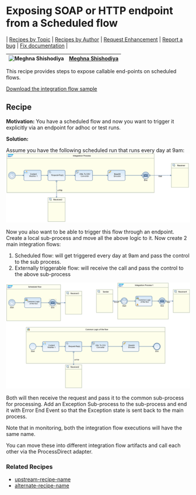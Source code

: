 # Exposing SOAP or HTTP endpoint from a Scheduled flow

\| [Recipes by Topic](../../readme.md ) \| [Recipes by Author](../../author.md ) \| [Request Enhancement](https://github.com/SAP-samples/cloud-integration-flow/issues/new?assignees=&labels=Recipe%20Fix,enhancement&template=recipe-request.md&title=Improve%20Exposing-SOAP-or-HTTP-endpoint-from-a-Scheduled-flow ) \| [Report a bug](https://github.com/SAP-samples/cloud-integration-flow/issues/new?assignees=&labels=Recipe%20Fix,bug&template=bug_report.md&title=Issue%20with%20Exposing-SOAP-or-HTTP-endpoint-from-a-Scheduled-flow ) \| [Fix documentation](https://github.com/SAP-samples/cloud-integration-flow/issues/new?assignees=&labels=Recipe%20Fix,documentation&template=bug_report.md&title=Docu%20fix%20Exposing-SOAP-or-HTTP-endpoint-from-a-Scheduled-flow ) \|

![Meghna Shishodiya](https://github.com/author-profile.png?size=50 ) | [Meghna Shishodiya](https://github.com/author-profile ) |
----|----|

This recipe provides steps to expose callable end-points on scheduled flows.

[Download the integration flow sample](Adding_an_endpoint_to_a_scheduled_flow.zip)

## Recipe

**Motivation:**
You have a scheduled flow and now you want to trigger it explicitly via an endpoint for adhoc or test runs.

**Solution:**

Assume you have the following scheduled run that runs every day at 9am:
![Starting_flow](Starting_flow.png)

Now you also want to be able to trigger this flow through an endpoint.
Create a local sub-process and move all the above logic to it.
Now create 2 main integration flows:
1.	Scheduled flow: will get triggered every day at 9am and pass the control to the sub process.
2.	Externally triggerable flow: will receive the call and pass the control to the above sub-process

![Changed_flow](Changed_flow.png)

Both will then receive the request and pass it to the common sub-process for processing.
Add an Exception Sub-process to the sub-process and end it with Error End Event so that the Exception state is sent back to the main process.

Note that in monitoring, both the integration flow executions will have the same name.

You can move these into different integration flow artifacts and call each other via the ProcessDirect adapter.

### Related Recipes
* [upstream-recipe-name](../upstream-recipe-folder-name)
* [alternate-recipe-name](../alternate-recipe-folder-name)
